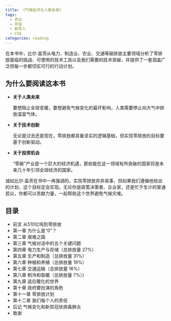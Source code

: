 ```yaml
---
title: 《气候经济与人类未来》
tags:
  - 农业
  - 环保
  - 新农人
  - CSA
categories: reading
---
```




在本书中，比尔·盖茨从电力、制造业、农业、交通等碳排放主要领域分析了零排放面临的挑战、可使用的技术工具以及我们需要的技术突破，并提供了一套涵盖广泛但每一步都切实可行的行动计划。



## 为什么要阅读这本书

- **关于人类未来**

  要想阻止全球变暖，要想避免气候变化的最坏影响，人类需要停止向大气中排放温室气体。

- **关于技术创新**

  无论是过去还是现在，零排放都具备坚实的逻辑基础，但实现零排放的目标要基于创新驱动。

- **关于投资机会**

  “零碳”产业是一个巨大的经济机遇，那些能在这一领域有所突破的国家将是未来几十年引领全球经济的国家。

诚如比尔·盖茨在书中一再强调的，实现零排放并非易事，但如果我们遵循他给出的计划，这个目标定会实现。无论你是政策决策者、企业家，还是忙于生计的普通民众，你都可以贡献力量，一起帮助这个世界避免气候灾难。



## 目录

- 前言 从510亿吨到零排放
- 第一章 为什么是“0”？
- 第二章 艰难之路
- 第三章 气候对话中的五个关键问题
- 第四章 电力生产与存储（总排放量 27%）
- 第五章 生产和制造（总排放量 31%）
- 第六章 种植和养殖（总排放量 19%）
- 第七章 交通运输（总排放量 16%）
- 第八章 制冷和取暖（总排放量 7%）)
- 第九章 适应暖化的世界
- 第十章 政府要扮演的角色
- 第十一章 零排放计划
- 第十二章 我们每个人的责任
- 后记 气候变化和新型冠状病毒肺炎
- 致谢



